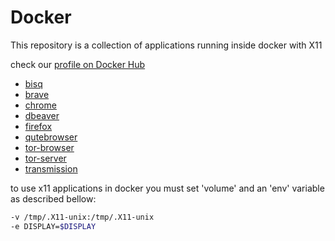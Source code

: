 # Docker

This repository is a collection of applications running inside docker with X11

check our [profile on Docker Hub](https://hub.docker.com/u/m88v2)

- [bisq](bisq/)
- [brave](brave/)
- [chrome](chrome/)
- [dbeaver](dbeaver/)
- [firefox](firefox/)
- [qutebrowser](qutebrowser/)
- [tor-browser](tor-browser/)
- [tor-server](tor-server/)
- [transmission](transmission/)

to use x11 applications in docker you must set 'volume' and an 'env' variable as described bellow:

```bash
-v /tmp/.X11-unix:/tmp/.X11-unix 
-e DISPLAY=$DISPLAY 
```
